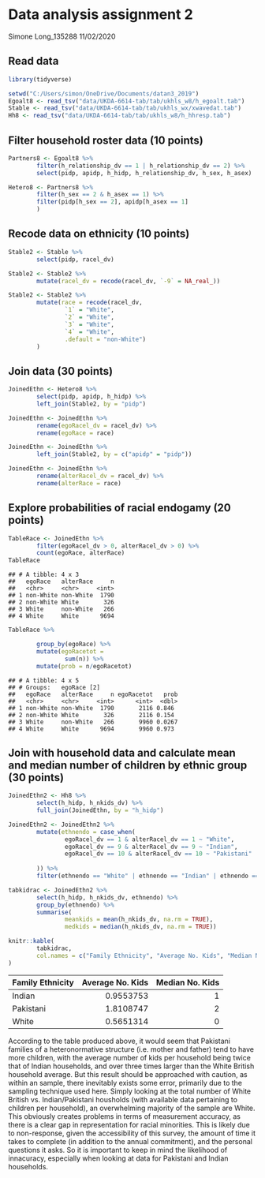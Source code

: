 Data analysis assignment 2
================
Simone Long\_135288
11/02/2020

## Read data

``` r
library(tidyverse)

setwd("C:/Users/simon/OneDrive/Documents/datan3_2019")
Egoalt8 <- read_tsv("data/UKDA-6614-tab/tab/ukhls_w8/h_egoalt.tab")
Stable <- read_tsv("data/UKDA-6614-tab/tab/ukhls_wx/xwavedat.tab")
Hh8 <- read_tsv("data/UKDA-6614-tab/tab/ukhls_w8/h_hhresp.tab")
```

## Filter household roster data (10 points)

``` r
Partners8 <- Egoalt8 %>%
        filter(h_relationship_dv == 1 | h_relationship_dv == 2) %>%
        select(pidp, apidp, h_hidp, h_relationship_dv, h_sex, h_asex)
```

``` r
Hetero8 <- Partners8 %>%
        filter(h_sex == 2 & h_asex == 1) %>%
        filter(pidp[h_sex == 2], apidp[h_asex == 1]
        )
```

## Recode data on ethnicity (10 points)

``` r
Stable2 <- Stable %>%
        select(pidp, racel_dv)
```

``` r
Stable2 <- Stable2 %>%
        mutate(racel_dv = recode(racel_dv, `-9` = NA_real_))
```

``` r
Stable2 <- Stable2 %>%
        mutate(race = recode(racel_dv,
                `1` = "White",
                `2` = "White",
                `3` = "White",
                `4` = "White",
                .default = "non-White")
        )
```

## Join data (30 points)

``` r
JoinedEthn <- Hetero8 %>%
        select(pidp, apidp, h_hidp) %>%
        left_join(Stable2, by = "pidp")
```

``` r
JoinedEthn <- JoinedEthn %>%
        rename(egoRacel_dv = racel_dv) %>%
        rename(egoRace = race)
```

``` r
JoinedEthn <- JoinedEthn %>%
        left_join(Stable2, by = c("apidp" = "pidp"))
```

``` r
JoinedEthn <- JoinedEthn %>%
        rename(alterRacel_dv = racel_dv) %>%
        rename(alterRace = race)
```

## Explore probabilities of racial endogamy (20 points)

``` r
TableRace <- JoinedEthn %>%
        filter(egoRacel_dv > 0, alterRacel_dv > 0) %>%
        count(egoRace, alterRace)
TableRace
```

    ## # A tibble: 4 x 3
    ##   egoRace   alterRace     n
    ##   <chr>     <chr>     <int>
    ## 1 non-White non-White  1790
    ## 2 non-White White       326
    ## 3 White     non-White   266
    ## 4 White     White      9694

``` r
TableRace %>%

        group_by(egoRace) %>%
        mutate(egoRacetot = 
                sum(n)) %>%
        mutate(prob = n/egoRacetot)
```

    ## # A tibble: 4 x 5
    ## # Groups:   egoRace [2]
    ##   egoRace   alterRace     n egoRacetot   prob
    ##   <chr>     <chr>     <int>      <int>  <dbl>
    ## 1 non-White non-White  1790       2116 0.846 
    ## 2 non-White White       326       2116 0.154 
    ## 3 White     non-White   266       9960 0.0267
    ## 4 White     White      9694       9960 0.973

## Join with household data and calculate mean and median number of children by ethnic group (30 points)

``` r
JoinedEthn2 <- Hh8 %>%
        select(h_hidp, h_nkids_dv) %>%
        full_join(JoinedEthn, by = "h_hidp")

JoinedEthn2 <- JoinedEthn2 %>%
        mutate(ethnendo = case_when(
                egoRacel_dv == 1 & alterRacel_dv == 1 ~ "White",
                egoRacel_dv == 9 & alterRacel_dv == 9 ~ "Indian",
                egoRacel_dv == 10 & alterRacel_dv == 10 ~ "Pakistani"
                
        )) %>%
        filter(ethnendo == "White" | ethnendo == "Indian" | ethnendo == "Pakistani")

tabkidrac <- JoinedEthn2 %>%
        select(h_hidp, h_nkids_dv, ethnendo) %>%
        group_by(ethnendo) %>%
        summarise(
                meankids = mean(h_nkids_dv, na.rm = TRUE),
                medkids = median(h_nkids_dv, na.rm = TRUE))

knitr::kable(
        tabkidrac,
        col.names = c("Family Ethnicity", "Average No. Kids", "Median No. Kids")
)
```

| Family Ethnicity | Average No. Kids | Median No. Kids |
| :--------------- | ---------------: | --------------: |
| Indian           |        0.9553753 |               1 |
| Pakistani        |        1.8108747 |               2 |
| White            |        0.5651314 |               0 |

According to the table produced above, it would seem that Pakistani
families of a heteronormative structure (i.e. mother and father) tend to
have more children, with the average number of kids per household being
twice that of Indian households, and over three times larger than the
White British household average. But this result should be approached
with caution, as within an sample, there inevitably exists some error,
primarily due to the sampling technique used here. Simply looking at the
total number of White British vs. Indian/Pakistani housholds (with
available data pertaining to children per household), an overwhelming
majority of the sample are White. This obviously creates problems in
terms of measurement accuracy, as there is a clear gap in representation
for racial minorities. This is likely due to non-response, given the
accessibility of this survey, the amount of time it takes to complete
(in addition to the annual commitment), and the personal questions it
asks. So it is important to keep in mind the likelihood of innacuracy,
especially when looking at data for Pakistani and Indian households.
